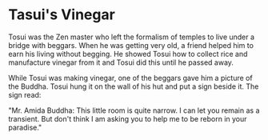 # Tasui's Vinegar

Tosui was the Zen master who left the formalism of temples to live under a bridge with beggars. When he was getting very old, a friend helped him to earn his living without begging. He showed Tosui how to collect rice and manufacture vinegar from it and Tosui did this until he passed away.

While Tosui was making vinegar, one of the beggars gave him a picture of the Buddha. Tosui hung it on the wall of his hut and put a sign beside it. The sign read:

"Mr. Amida Buddha: This little room is quite narrow. I can let you remain as a transient. But don't think I am asking you to help me to be reborn in your paradise."
